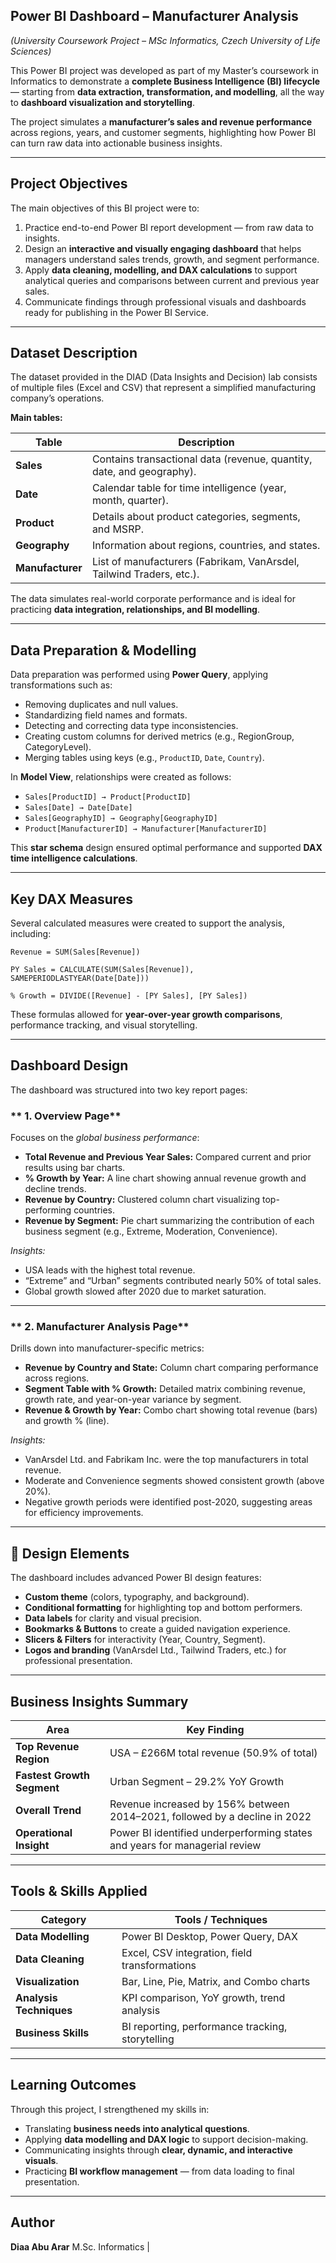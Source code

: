 ## Power BI Dashboard – Manufacturer Analysis

*(University Coursework Project – MSc Informatics, Czech University of Life Sciences)*

This Power BI project was developed as part of my Master’s coursework in Informatics to demonstrate a **complete Business Intelligence (BI) lifecycle** — starting from **data extraction, transformation, and modelling**, all the way to **dashboard visualization and storytelling**.

The project simulates a **manufacturer’s sales and revenue performance** across regions, years, and customer segments, highlighting how Power BI can turn raw data into actionable business insights.

---

## Project Objectives

The main objectives of this BI project were to:

1. Practice end-to-end Power BI report development — from raw data to insights.
2. Design an **interactive and visually engaging dashboard** that helps managers understand sales trends, growth, and segment performance.
3. Apply **data cleaning, modelling, and DAX calculations** to support analytical queries and comparisons between current and previous year sales.
4. Communicate findings through professional visuals and dashboards ready for publishing in the Power BI Service.

---

## Dataset Description

The dataset provided in the DIAD (Data Insights and Decision) lab consists of multiple files (Excel and CSV) that represent a simplified manufacturing company’s operations.

**Main tables:**

| Table            | Description                                                           |
| ---------------- | --------------------------------------------------------------------- |
| **Sales**        | Contains transactional data (revenue, quantity, date, and geography). |
| **Date**         | Calendar table for time intelligence (year, month, quarter).          |
| **Product**      | Details about product categories, segments, and MSRP.                 |
| **Geography**    | Information about regions, countries, and states.                     |
| **Manufacturer** | List of manufacturers (Fabrikam, VanArsdel, Tailwind Traders, etc.).  |

The data simulates real-world corporate performance and is ideal for practicing **data integration, relationships, and BI modelling**.

---

## Data Preparation & Modelling

Data preparation was performed using **Power Query**, applying transformations such as:

* Removing duplicates and null values.
* Standardizing field names and formats.
* Detecting and correcting data type inconsistencies.
* Creating custom columns for derived metrics (e.g., RegionGroup, CategoryLevel).
* Merging tables using keys (e.g., `ProductID`, `Date`, `Country`).

In **Model View**, relationships were created as follows:

* `Sales[ProductID] → Product[ProductID]`
* `Sales[Date] → Date[Date]`
* `Sales[GeographyID] → Geography[GeographyID]`
* `Product[ManufacturerID] → Manufacturer[ManufacturerID]`

This **star schema** design ensured optimal performance and supported **DAX time intelligence calculations**.

---

## Key DAX Measures

Several calculated measures were created to support the analysis, including:

```DAX
Revenue = SUM(Sales[Revenue])

PY Sales = CALCULATE(SUM(Sales[Revenue]), SAMEPERIODLASTYEAR(Date[Date]))

% Growth = DIVIDE([Revenue] - [PY Sales], [PY Sales])
```

These formulas allowed for **year-over-year growth comparisons**, performance tracking, and visual storytelling.

---

## Dashboard Design

The dashboard was structured into two key report pages:

### ** 1. Overview Page**

Focuses on the *global business performance*:

* **Total Revenue and Previous Year Sales:** Compared current and prior results using bar charts.
* **% Growth by Year:** A line chart showing annual revenue growth and decline trends.
* **Revenue by Country:** Clustered column chart visualizing top-performing countries.
* **Revenue by Segment:** Pie chart summarizing the contribution of each business segment (e.g., Extreme, Moderation, Convenience).

*Insights:*

* USA leads with the highest total revenue.
* “Extreme” and “Urban” segments contributed nearly 50% of total sales.
* Global growth slowed after 2020 due to market saturation.

---

### ** 2. Manufacturer Analysis Page**

Drills down into manufacturer-specific metrics:

* **Revenue by Country and State:** Column chart comparing performance across regions.
* **Segment Table with % Growth:** Detailed matrix combining revenue, growth rate, and year-on-year variance by segment.
* **Revenue & Growth by Year:** Combo chart showing total revenue (bars) and growth % (line).

*Insights:*

* VanArsdel Ltd. and Fabrikam Inc. were the top manufacturers in total revenue.
* Moderate and Convenience segments showed consistent growth (above 20%).
* Negative growth periods were identified post-2020, suggesting areas for efficiency improvements.

---

## 🎨 Design Elements

The dashboard includes advanced Power BI design features:

* **Custom theme** (colors, typography, and background).
* **Conditional formatting** for highlighting top and bottom performers.
* **Data labels** for clarity and visual precision.
* **Bookmarks & Buttons** to create a guided navigation experience.
* **Slicers & Filters** for interactivity (Year, Country, Segment).
* **Logos and branding** (VanArsdel Ltd., Tailwind Traders, etc.) for professional presentation.

---

## Business Insights Summary

| Area                       | Key Finding                                                                |
| -------------------------- | -------------------------------------------------------------------------- |
| **Top Revenue Region**     | USA – £266M total revenue (50.9% of total)                                 |
| **Fastest Growth Segment** | Urban Segment – 29.2% YoY Growth                                           |
| **Overall Trend**          | Revenue increased by 156% between 2014–2021, followed by a decline in 2022 |
| **Operational Insight**    | Power BI identified underperforming states and years for managerial review |

---

## Tools & Skills Applied

| Category                | Tools / Techniques                               |
| ----------------------- | ------------------------------------------------ |
| **Data Modelling**      | Power BI Desktop, Power Query, DAX               |
| **Data Cleaning**       | Excel, CSV integration, field transformations    |
| **Visualization**       | Bar, Line, Pie, Matrix, and Combo charts         |
| **Analysis Techniques** | KPI comparison, YoY growth, trend analysis       |
| **Business Skills**     | BI reporting, performance tracking, storytelling |

---

## Learning Outcomes

Through this project, I strengthened my skills in:

* Translating **business needs into analytical questions**.
* Applying **data modelling and DAX logic** to support decision-making.
* Communicating insights through **clear, dynamic, and interactive visuals**.
* Practicing **BI workflow management** — from data loading to final presentation.

---

## Author

**Diaa Abu Arar**
M.Sc. Informatics |

